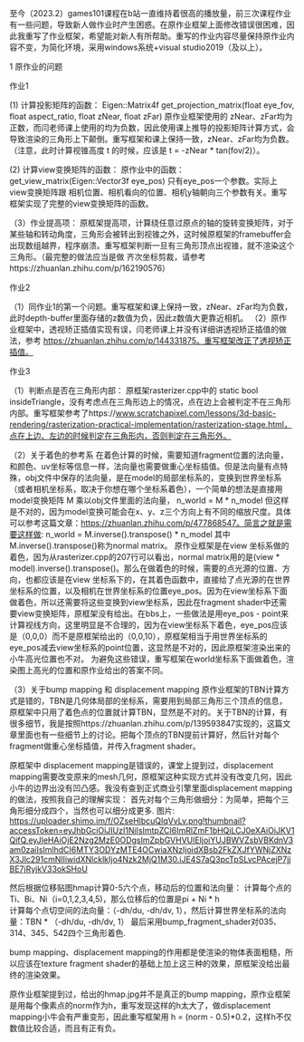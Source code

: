 至今（2023.2）games101课程在b站一直维持着很高的播放量，前三次课程作业有一些问题，导致新人做作业时产生困惑。在原作业框架上面修改错误很困难，因此我重写了作业框架，希望能对新人有所帮助。重写的作业内容尽量保持原作业内容不变，为简化环境，采用windows系统+visual studio2019（及以上）。

1 原作业的问题

作业1

(1) 计算投影矩阵的函数：
Eigen::Matrix4f get_projection_matrix(float eye_fov, float aspect_ratio,  float zNear, float zFar)
原作业框架使用的 zNear、zFar均为正数，而闫老师课上使用的均为负数，因此使用课上推导的投影矩阵计算方式，会导致渲染的三角形上下颠倒。重写框架和课上保持一致，zNear、zFar均为负数。（注意，此时计算视锥高度 t 的时候，应该是 t = -zNear * tan(fov/2)）。

(2) 计算view变换矩阵的函数：
原作业中的函数：get_view_matrix(Eigen::Vector3f eye_pos) 只有eye_pos一个参数。实际上view变换矩阵跟 相机位置、相机看向的位置、相机y轴朝向三个参数有关。重写框架实现了完整的view变换矩阵的函数。

（3）作业提高项：
原框架提高项，计算绕任意过原点的轴的旋转变换矩阵，对于某些轴和转动角度，三角形会被转出到视锥之外，这时候原框架的framebuffer会出现数组越界，程序崩溃。重写框架判断一旦有三角形顶点出视锥，就不渲染这个三角形。（最完整的做法应当是做 齐次坐标剪裁，请参考https://zhuanlan.zhihu.com/p/162190576）

作业2

（1）同作业1的第一个问题。重写框架和课上保持一致，zNear、zFar均为负数，此时depth-buffer里面存储的z数值为负，因此z数值大更靠近相机。
（2）原作业框架中，透视矫正插值实现有误，闫老师课上并没有详细讲透视矫正插值的做法，参考 https://zhuanlan.zhihu.com/p/144331875。重写框架改正了透视矫正插值。

作业3

（1）判断点是否在三角形内部：
原框架rasterizer.cpp中的 static bool insideTriangle，没有考虑点在三角形边上的情况，点在边上会被判定不在三角形内部。重写框架参考了https://www.scratchapixel.com/lessons/3d-basic-rendering/rasterization-practical-implementation/rasterization-stage.html，点在上边、左边的时候判定在三角形内，否则判定在三角形外。

（2）关于着色的参考系
在着色计算的时候，需要知道fragment位置的法向量，和颜色、uv坐标等信息一样，法向量也需要做重心坐标插值。但是法向量有点特殊，obj文件中保存的法向量，是在model的局部坐标系的，变换到世界坐标系（或者相机坐标系，取决于你想在哪个坐标系着色），一个简单的想法是直接用model变换矩阵 M 乘以obj文件里面的法向量，
n_world = M * n_model
但这样是不对的，因为model变换可能会在x、y、z三个方向上有不同的缩放尺度。具体可以参考这篇文章：https://zhuanlan.zhihu.com/p/477868547。简言之就是需要这样做:
n_world = M.inverse().transpose() * n_model
其中M.inverse().transpose()称为normal matrix。
       原作业框架是在view 坐标系做的着色，因为从rasterizer.cpp的207行可以看出，normal matrix用的是(view * model).inverse().transpose()。那么在做着色的时候，需要的点光源的位置、方向，也都应该是在view 坐标系下的，在其着色函数中，直接给了点光源的在世界坐标系的位置，以及相机在世界坐标系的位置eye_pos。因为在view坐标系下面做着色，所以还需要将这些变换到view坐标系，因此在fragment shader中还需要view变换矩阵，原框架没有给出。在bbs上，一些做法是用eye_pos - point来计算视线方向，这里明显是不合理的，因为在view坐标系下着色，eye_pos应该是（0,0,0）而不是原框架给出的（0,0,10），原框架相当于用世界坐标系的eye_pos减去view坐标系的point位置，这显然是不对的，因此原框架渲染出来的小牛高光位置也不对。
       为避免这些错误，重写框架在world坐标系下面做着色，渲染图上高光的位置和原作业给出的答案不同。

（3）关于bump mapping 和 displacement mapping
       原作业框架的TBN计算方式是错的，TBN是几何体局部的坐标系，需要用到局部三角形三个顶点的信息，原框架中只用了着色点的位置就计算TBN，显然是不对的。关于TBN的计算，有很多细节，我是按照https://zhuanlan.zhihu.com/p/139593847实现的，这篇文章里面也有一些细节上的讨论。把每个顶点的TBN提前计算好，然后针对每个fragment做重心坐标插值，并传入fragment shader。
       
原框架中 displacement mapping是错误的，课堂上提到过，displacement mapping需要改变原来的mesh几何，原框架这种实现方式并没有改变几何，因此小牛的边界出没有凹凸感。我没有查到正式商业引擎里面displacement mapping的做法，按照我自己的理解实现：
       首先对每个三角形做细分：为简单，把每个三角形细分成四个，当然也可以细分成更多.
图片: https://uploader.shimo.im/f/OZseHlbcuQIqVvLv.png!thumbnail?accessToken=eyJhbGciOiJIUzI1NiIsImtpZCI6ImRlZmF1bHQiLCJ0eXAiOiJKV1QifQ.eyJleHAiOjE2Nzg2MzE0ODgsImZpbGVHVUlEIjoiYUJBWVZsbVBKdnV3am0zaiIsImlhdCI6MTY3ODYzMTE4OCwiaXNzIjoidXBsb2FkZXJfYWNjZXNzX3Jlc291cmNlIiwidXNlcklkIjo4Nzk2MjQ1M30.iJE4S7aQ3pcTpSLvcPAcejP7jjBE7jRyjkV33okSHoU

然后根据位移贴图hmap计算0-5六个点，移动后的位置和法向量：
     计算每个点的Ti、Bi、Ni（i=0,1,2,3,4,5)，那么位移后的位置是pi + Ni * h    
     计算每个点切空间的法向量：（-dh/du, -dh/dv, 1），然后计算世界坐标系的法向量：TBN * （-dh/du, -dh/dv, 1）
最后采用bump_fragment_shader对035、314、345、542四个三角形着色.

bump mapping、displacement mapping的作用都是使渲染的物体表面粗糙，所以应该在texture fragment shader的基础上加上这三种的效果，原框架没给出最终的渲染效果。

原作业框架提到过，给出的hmap.jpg并不是真正的bump mapping，原作业框架是用每个像素点的norm作为h，重写发现这样的h太大了，做displacement mapping小牛会有严重变形，因此重写框架用  h = (norm - 0.5)*0.2，这样h不仅数值比较合适，而且有正有负。
